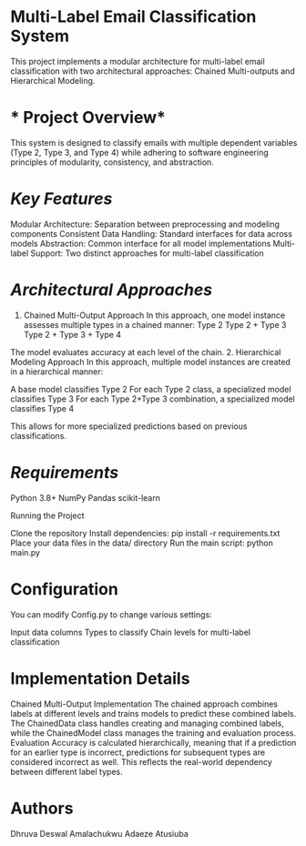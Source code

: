 # **Multi-Label Email Classification System**
This project implements a modular architecture for multi-label email classification with two architectural approaches: Chained Multi-outputs and Hierarchical Modeling.

# * Project Overview*
This system is designed to classify emails with multiple dependent variables (Type 2, Type 3, and Type 4) while adhering to software engineering principles of modularity, consistency, and abstraction.

# *Key Features*
Modular Architecture: Separation between preprocessing and modeling components
Consistent Data Handling: Standard interfaces for data across models
Abstraction: Common interface for all model implementations
Multi-label Support: Two distinct approaches for multi-label classification

# *Architectural Approaches*
1. Chained Multi-Output Approach
In this approach, one model instance assesses multiple types in a chained manner:
Type 2
Type 2 + Type 3
Type 2 + Type 3 + Type 4

The model evaluates accuracy at each level of the chain.
2. Hierarchical Modeling Approach
In this approach, multiple model instances are created in a hierarchical manner:

A base model classifies Type 2
For each Type 2 class, a specialized model classifies Type 3
For each Type 2+Type 3 combination, a specialized model classifies Type 4

This allows for more specialized predictions based on previous classifications.

# *Requirements*
Python 3.8+
NumPy
Pandas
scikit-learn

Running the Project

Clone the repository
Install dependencies: pip install -r requirements.txt
Place your data files in the data/ directory
Run the main script:
python main.py


# Configuration
You can modify Config.py to change various settings:

Input data columns
Types to classify
Chain levels for multi-label classification

# Implementation Details
Chained Multi-Output Implementation
The chained approach combines labels at different levels and trains models to predict these combined labels. The ChainedData class handles creating and managing combined labels, while the ChainedModel class manages the training and evaluation process.
Evaluation
Accuracy is calculated hierarchically, meaning that if a prediction for an earlier type is incorrect, predictions for subsequent types are considered incorrect as well. This reflects the real-world dependency between different label types.

# Authors
Dhruva Deswal 
Amalachukwu Adaeze Atusiuba

